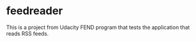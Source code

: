 # feedreader
This is a project from Udacity FEND program that tests the application that reads RSS feeds.
